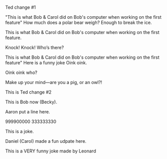
Ted change #1 


"This is what Bob & Carol did on Bob's computer when working on the first feature"
How much does a polar bear weigh? Enough to break the ice.

This is what Bob & Carol did on Bob's computer when working on the first feature. 

Knock! Knock!
Who’s there?

This is what Bob & Carol did on Bob's computer when working on the first feature"
Here is a funny joke
Oink oink.

Oink oink who?

Make up your mind—are you a pig, or an owl?!

This is Ted change #2


This is Bob now (Becky).


Aaron put a line here.


999900000
333333330

This is a joke.

Daniel (Carol) made a fun udpate here.

This is a VERY funny joke made by Leonard 
